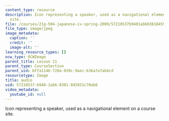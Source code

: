 ```yaml
---
content_type: resource
description: Icon representing a speaker, used as a navigational element on a course
  site.
file: /courses/21g-504-japanese-iv-spring-2009/57210537b9401ab68381845931c70ab8_audio.jpg
file_type: image/jpeg
image_metadata:
  caption: ''
  credit: ''
  image-alt: ''
learning_resource_types: []
ocw_type: OCWImage
parent_title: Lesson 21
parent_type: CourseSection
parent_uid: bffa1146-720a-039c-9aec-636a7a7ab4cd
resourcetype: Image
title: audio
uid: 57210537-b940-1ab6-8381-845931c70ab8
video_metadata:
  youtube_id: null
---
```

Icon representing a speaker, used as a navigational element on a course site.

